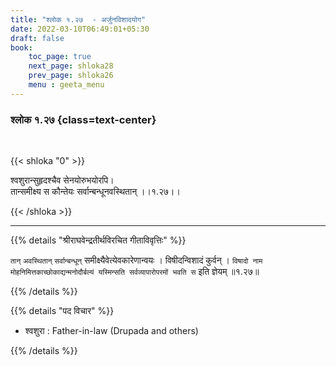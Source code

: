 ```yaml
---
title: "श्लोक १.२७  - अर्जुनविशादयोग"
date: 2022-03-10T06:49:01+05:30
draft: false
book:
    toc_page: true
    next_page: shloka28
    prev_page: shloka26
    menu : geeta_menu
---
```




### श्लोक १.२७ {class=text-center}

<br/>

{{< shloka  "0"  >}}

श्वशुरान्सुहृदश्चैव सेनयोरुभयोरपि।  
तान्समीक्ष्य स कौन्तेयः सर्वान्बन्धूनवस्थितान्  ।।१.२७।।

{{< /shloka >}}

---

{{% details "श्रीराघवेन्द्रतीर्थविरचित गीताविवृत्तिः" %}}

`तान्‌` `अवस्थितान्‌` `सर्वान्बन्धून्‌`  समीक्ष्यैवेत्येवकारेणान्वयः ।
विषीदन्विशादं कुर्वन्‌ । 
`विषादो नाम मोहनिमित्तकाच्छोकाद्यन्मनोदौर्बल्यं
यस्मिन्सति सर्वव्यापारोपरमों भवति स` इति ज्ञेयम्‌ ॥१.२७॥

{{% /details %}}

{{% details "पद विचार" %}}

- श्वशुरा : Father-in-law (Drupada and others)


{{% /details %}}